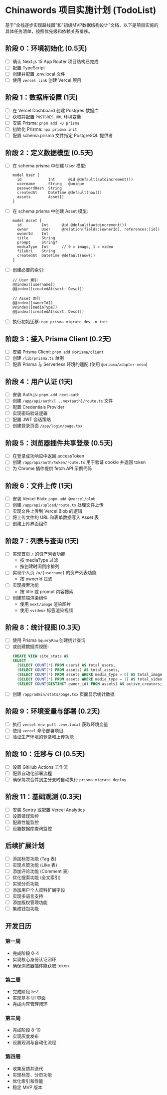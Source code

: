 # Chinawords 项目实施计划 (TodoList)

基于"全栈逐步实现路线图"和"初级MVP数据结构设计"文档，以下是项目实施的具体任务清单，按照优先级和依赖关系排序。

## 阶段 0：环境初始化 (0.5天)

- [ ] 确认 Next.js 15 App Router 项目结构已完成
- [ ] 配置 TypeScript
- [ ] 创建并配置 .env.local 文件
- [ ] 使用 `vercel link` 创建 Vercel 项目

## 阶段 1：数据库设置 (1天)

- [ ] 在 Vercel Dashboard 创建 Postgres 数据库
- [ ] 获取并配置 `POSTGRES_URL` 环境变量
- [ ] 安装 Prisma: `pnpm add -D prisma`
- [ ] 初始化 Prisma: `npx prisma init`
- [ ] 配置 schema.prisma 文件指定 PostgreSQL 提供者

## 阶段 2：定义数据模型 (0.5天)

- [ ] 在 schema.prisma 中创建 User 模型:
  ```
  model User {
    id            Int      @id @default(autoincrement())
    username      String   @unique
    passwordHash  String
    createdAt     DateTime @default(now())
    assets        Asset[]
  }
  ```
- [ ] 在 schema.prisma 中创建 Asset 模型:
  ```
  model Asset {
    id         Int      @id @default(autoincrement())
    owner      User     @relation(fields:[ownerId], references:[id])
    ownerId    Int
    title      String
    prompt     String?
    mediaType  Int      // 0 = image, 1 = video
    fileUri    String
    createdAt  DateTime @default(now())
  }
  ```
- [ ] 创建必要的索引:
  ```
  // User 索引
  @@index([username])
  @@index([createdAt(sort: Desc)])
  
  // Asset 索引
  @@index([ownerId])
  @@index([mediaType])
  @@index([createdAt(sort: Desc)])
  ```
- [ ] 执行初始迁移: `npx prisma migrate dev -n init`

## 阶段 3：接入 Prisma Client (0.2天)

- [ ] 安装 Prisma Client: `pnpm add @prisma/client`
- [ ] 创建 `/lib/prisma.ts` 单例
- [ ] 配置 Prisma 与 Serverless 环境的适配 (使用 `@prisma/adapter-neon`)

## 阶段 4：用户认证 (1天)

- [ ] 安装 Auth.js: `pnpm add next-auth`
- [ ] 创建 `/app/api/auth/[...nextauth]/route.ts` 文件
- [ ] 配置 Credentials Provider
- [ ] 实现密码验证逻辑
- [ ] 配置 JWT 会话策略
- [ ] 创建登录页面 `/app/login/page.tsx`

## 阶段 5：浏览器插件共享登录 (0.5天)

- [ ] 在登录成功响应中返回 accessToken
- [ ] 创建 `/app/api/auth/token/route.ts` 用于验证 cookie 并返回 token
- [ ] 为 Chrome 插件提供 fetch API 示例代码

## 阶段 6：文件上传 (1天)

- [ ] 安装 Vercel Blob: `pnpm add @vercel/blob`
- [ ] 创建 `/app/api/upload/route.ts` 处理文件上传
- [ ] 实现文件上传到 Vercel Blob 的逻辑
- [ ] 将上传文件的 URL 和表单数据写入 Asset 表
- [ ] 创建上传界面组件

## 阶段 7：列表与查询 (1天)

- [ ] 实现首页 `/` 的资产列表功能
  - 按 mediaType 过滤
  - 按创建时间倒序排列
- [ ] 实现个人页 `/u/[username]` 的资产列表功能
  - 按 ownerId 过滤
- [ ] 实现搜索功能
  - 按 title 或 prompt 内容搜索
- [ ] 创建前端渲染组件
  - 使用 `next/image` 渲染图片
  - 使用 `<video>` 标签渲染视频

## 阶段 8：统计视图 (0.3天)

- [ ] 使用 Prisma `$queryRaw` 创建统计查询
- [ ] 或创建数据库视图:
  ```sql
  CREATE VIEW site_stats AS
  SELECT
    (SELECT COUNT(*) FROM users) AS total_users,
    (SELECT COUNT(*) FROM assets) AS total_assets,
    (SELECT COUNT(*) FROM assets WHERE media_type = 0) AS total_images,
    (SELECT COUNT(*) FROM assets WHERE media_type = 1) AS total_videos,
    (SELECT COUNT(DISTINCT owner_id) FROM assets) AS active_creators;
  ```
- [ ] 创建 `/app/admin/stats/page.tsx` 页面显示统计数据

## 阶段 9：环境变量与部署 (0.2天)

- [ ] 执行 `vercel env pull .env.local` 获取环境变量
- [ ] 使用 `vercel` 命令部署项目
- [ ] 验证生产环境的登录和上传功能

## 阶段 10：迁移与 CI (0.5天)

- [ ] 设置 GitHub Actions 工作流
- [ ] 配置自动化部署流程
- [ ] 确保每次合并到主分支时自动执行 `prisma migrate deploy`

## 阶段 11：基础观测 (0.3天)

- [ ] 安装 Sentry 或配置 Vercel Analytics
- [ ] 设置错误监控
- [ ] 配置性能监控
- [ ] 设置数据库查询监控

## 后续扩展计划

- [ ] 添加标签功能 (Tag 表)
- [ ] 实现点赞功能 (Like 表)
- [ ] 添加评论功能 (Comment 表)
- [ ] 优化搜索功能 (全文索引)
- [ ] 实现分页功能
- [ ] 添加用户个人资料扩展字段
- [ ] 实现多语言支持
- [ ] 添加版权管理功能
- [ ] 集成钱包功能

## 开发日历

### 第一周
- 完成阶段 0-4
- 实现核心身份认证闭环
- 确保浏览器插件能获取 token

### 第二周
- 完成阶段 5-7
- 实现基本 UI 界面
- 完成内容管理闭环

### 第三周
- 完成阶段 8-10
- 实现灰度发布
- 设置观测与自动化流程

### 第四周
- 收集反馈并迭代
- 实现标签、分页功能
- 优化索引和性能
- 稳定 MVP 版本
